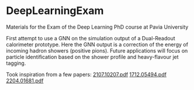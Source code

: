 # DeepLearningExam
Materials for the Exam of the Deep Learning PhD course at Pavia University

First attempt to use a GNN on the simulation output of a Dual-Readout calorimeter prototype. Here the GNN output is a correction of the energy of incoming hadron showers (positive pions).
Future applications will focus on particle identification based on the shower profile and heavy-flavour jet tagging.

Took inspiration from a few papers:
[2107.10207.pdf](https://github.com/AndreaPareti/DeepLearningExam/files/12174690/2107.10207.pdf)
[1712.05494.pdf](https://github.com/AndreaPareti/DeepLearningExam/files/12174691/1712.05494.pdf)
[2204.01681.pdf](https://github.com/AndreaPareti/DeepLearningExam/files/12174701/2204.01681.pdf)
